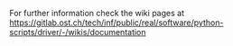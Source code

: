For further information check the wiki pages at https://gitlab.ost.ch/tech/inf/public/real/software/python-scripts/driver/-/wikis/documentation